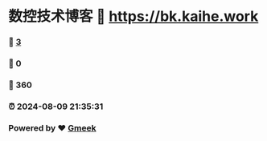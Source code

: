 # 数控技术博客 :link: https://bk.kaihe.work 
### :page_facing_up: [3](https://bk.kaihe.work/tag.html) 
### :speech_balloon: 0 
### :hibiscus: 360 
### :alarm_clock: 2024-08-09 21:35:31 
### Powered by :heart: [Gmeek](https://github.com/Meekdai/Gmeek)
